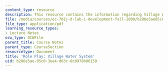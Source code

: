 ```yaml
---
content_type: resource
description: This resource contains the information regarding Village Water System.
file: /media/courses/ec-701j-d-lab-i-development-fall-2009/b286e5ae85c03ea4d03c0c0978b06159_MITEC_701JF09_act34water_rp.pdf
file_type: application/pdf
learning_resource_types:
- Lecture Notes
ocw_type: OCWFile
parent_title: Course Notes
parent_type: CourseSection
resourcetype: Document
title: 'Role Play: Village Water System'
uid: b286e5ae-85c0-3ea4-d03c-0c0978b06159
---
```

